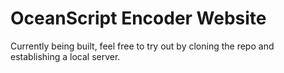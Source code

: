 # OceanScript Encoder Website

Currently being built, feel free to try out
by cloning the repo and establishing a local server.